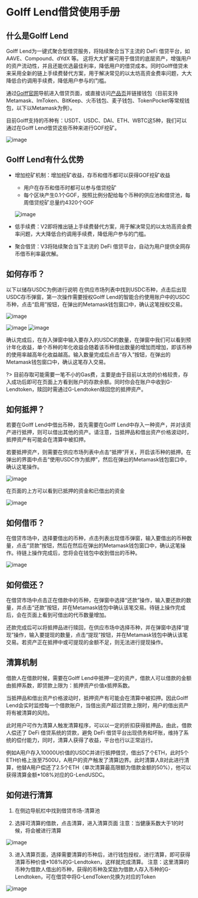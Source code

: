 # Golff Lend借贷使用手册

## 什么是Golff Lend

Golff Lend为一键式聚合型借贷服务，将陆续聚合当下主流的 DeFi 借贷平台，如AAVE、Compound、dYdX 等。 这将大大扩展可用于借贷的底层资产，增强用户的资产流动性，并且还能优选最佳利率，降低用户的借贷成本。同时Golff借贷未来采用全新的链上手续费替代方案，用于解决常见的以太坊高资金费率问题，大大降低合约调用手续费，降低用户参与的门槛。
 
通过[Golff官网](https://golff.finance)导航进入借贷页面，或直接访问[产品页](https://app.golff.finance/lend)并链接钱包（目前支持Metamask、ImToken、BitKeep、火币钱包、麦子钱包、TokenPocket等常规钱包，以下以Metamask为例）。

目前Golff支持的币种有：USDT、USDC、DAI、ETH、WBTC这5种，我们可以通过在Golff Lend借贷这些币种来进行GOF挖矿。

![image](images/LendV1/1.png)

## Golff Lend有什么优势
- 增加挖矿机制：增加挖矿收益，存币和借币都可以获得GOF挖矿收益
	- 用户在存币和借币时都可以参与借贷挖矿
	- 每个区块产生0.1个GOF，按照比例分配给每个币种的供应池和借贷池，每周借贷挖矿总量约4320个GOF

	![image](images/LendV1/2.png)

- 低手续费：V2即将推出链上手续费替代方案，用于解决常见的以太坊高资金费率问题，大大降低合约调用手续费，降低用户参与的门槛。
- 聚合借贷：V3将陆续聚合当下主流的 DeFi 借贷平台，自动为用户提供全网存币借币利率最优解。

## 如何存币？

以下以储存USDC为例进行说明
在供应市场列表中找到USDC币种，点击后出现USDC存币弹窗，第一次操作需要授权Golff Lend的智能合约使用账户中的USDC币种，点击“启用”按钮，在弹出的Metamask钱包窗口中，确认这笔授权交易。

![image](images/LendV1/3.png)

![image](images/LendV1/4.png) ![image](images/LendV1/8.png)
 
确认完成后，在存入弹窗中输入要存入的USDC的数量，在弹窗中我们可以看到预计年化收益，单个币种的年化收益会随着该币种借出数量的增加而增加，即该币种的使用率越高年化收益越高。输入数量完成后点击“存入”按钮，在弹出的Metamask钱包窗口中，确认这笔存入交易。

?> 目前存取可能需要一笔不小的Gas费，主要是由于目前以太坊的价格较贵，存入成功后即可在页面上方看到账户的存款余额。同时你会在账户中收到G-Lendtoken，赎回时需通过G-Lendtoken赎回您的抵押资产。

## 如何抵押？

若要在Golff Lend中借出币种，首先需要在Golff Lend中存入一种资产，并对该资产进行抵押，则可以借出其他的资产。请注意，当抵押品和借出资产价格波动时，抵押资产有可能会在清算中被扣押。

若要抵押资产，则需要在供应市场列表中点击“抵押”开关，开启该币种的抵押。在弹出的界面中点击“使用USDC作为抵押”，然后在弹出的Metamask钱包窗口中，确认这笔操作。

![image](images/LendV1/5.png)

在页面的上方可以看到已抵押的资金和已借出的资金

![image](images/LendV1/6.png)

## 如何借币？

在借贷市场中，选择要借出的币种，点击列表出现借币弹窗，输入要借出的币种数量，点击“贷款”按钮，然后在然后在弹出的Metamask钱包窗口中，确认这笔操作。待链上操作完成后，您将会在钱包中收到借出的币种。

![image](images/LendV1/7.png)

## 如何偿还？

在借贷市场中点击正在借款中的币种，在弹窗中选择“还款”操作，输入要还款的数量，并点击“还款”按钮，并在Metamask钱包中确认该笔交易。待链上操作完成后，会在页面上看到可借出的代币数量增加。

还款完成后可以将抵押品进行赎回，在供应市场中选择币种，并在弹窗中选择“提现”操作，输入要提现的数量，点击“提现”按钮，并在Metamask钱包中确认该笔交易。若资产正在抵押中或可提现的金额不足，则无法进行提现操作。

## 清算机制

借款人在借款时候，需要在Golff Lend中抵押一定的资产，借款人可以借款的金额由抵押系数，即贷款上限为：抵押资产价值x抵押系数。

当抵押品和借出资产价格波动时，抵押资产有可能会在清算中被扣押。因此Golff Lend会实时监控每一个借款账户，当借出资产超过贷款上限时，用户的借出资产将有被清算的风险。

此时用户可作为清算人触发清算程序，可以以一定的折扣获得抵押品，由此，借款人偿还了 DeFi 借贷系统的贷款，避免 DeFi 借贷平台出现债务和坏账，维持了系统的偿付能力，同时，清算人获得了收益，平台也行以正常运行。

例如A用户存入10000U价值的USDC并进行抵押借贷，借出5了个ETH，此时5个ETH价格上涨至7500U，A用户的资产触发了清算边界。此时清算人B对此进行清算，他替A用户偿还了2.5个ETH（单次清算最高限额为借款金额的50%），他可以获得清算金额*108%对应的G-LendUSDC。

## 如何进行清算

1. 在侧边导航栏中找到借贷市场-清算池

2. 选择可清算的借款，点击清算，进入清算页面
注意：当健康系数大于1的时候，将会被进行清算

![image](images/LendV1/9.png)

3. 进入清算页面，选择需要清算的币种后，进行钱包授权，进行清算，即可获得清算币种价值*108%的G-Lendtoken，这样就完成清算。
注意：这里清算的币种为借款人借出的币种，获得的币种及奖励为借款人存入币种的G-Lendtoken，可在借贷中将G-LendToken兑换为对应的Token

![image](images/LendV1/10.png)